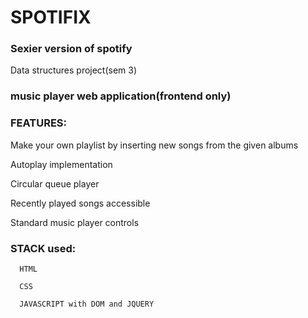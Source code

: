 # SPOTIFIX

### Sexier version of spotify

Data structures project(sem 3)

### music player web application(frontend only)

### FEATURES:

 Make your own playlist by inserting new songs from the given albums 
 
 Autoplay implementation
 
 Circular queue player
 
 Recently played songs accessible
 
 Standard music player controls
 
### STACK used:

      HTML
      
      CSS
      
      JAVASCRIPT with DOM and JQUERY
